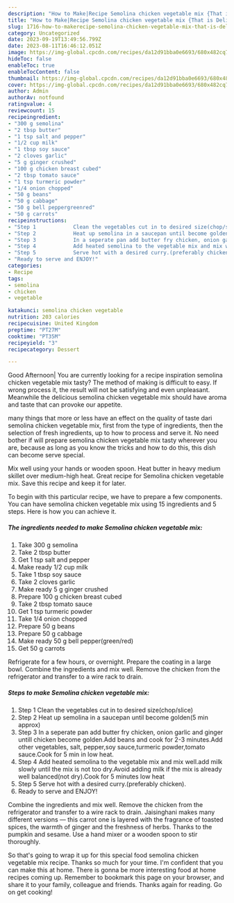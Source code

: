 ```yaml
---
description: "How to Make|Recipe Semolina chicken vegetable mix {That is Delicious"
title: "How to Make|Recipe Semolina chicken vegetable mix {That is Delicious"
slug: 1716-how-to-makerecipe-semolina-chicken-vegetable-mix-that-is-delicious
category: Uncategorized
date: 2023-09-19T13:49:56.799Z
date: 2023-08-11T16:46:12.051Z
image: https://img-global.cpcdn.com/recipes/da12d91bba0e6693/680x482cq70/semolina-chicken-vegetable-mix-recipe-main-photo.jpg
hideToc: false
enableToc: true
enableTocContent: false
thumbnail: https://img-global.cpcdn.com/recipes/da12d91bba0e6693/680x482cq70/semolina-chicken-vegetable-mix-recipe-main-photo.jpg
cover: https://img-global.cpcdn.com/recipes/da12d91bba0e6693/680x482cq70/semolina-chicken-vegetable-mix-recipe-main-photo.jpg
author: Admin
authorAv: notfound
ratingvalue: 4
reviewcount: 15
recipeingredient:
- "300 g semolina"
- "2 tbsp butter"
- "1 tsp salt and pepper"
- "1/2 cup milk"
- "1 tbsp soy sauce"
- "2 cloves garlic"
- "5 g ginger crushed"
- "100 g chicken breast cubed"
- "2 tbsp tomato sauce"
- "1 tsp turmeric powder"
- "1/4 onion chopped"
- "50 g beans"
- "50 g cabbage"
- "50 g bell peppergreenred"
- "50 g carrots"
recipeinstructions:
- "Step 1            Clean the vegetables cut in to desired size(chop/slice)"
- "Step 2            Heat up semolina in a saucepan until become golden(5 min approx)"
- "Step 3            In a seperate pan add butter fry chicken, onion garlic and ginger untill chicken become golden.Add beans and cook for 2-3 minutes.Add other vegetables, salt, pepper,soy sauce,turmeric powder,tomato sauce.Cook for 5 min in low heat."
- "Step 4            Add heated semolina to the vegetable mix and mix well.add milk slowly until the mix is not too dry.Avoid adding milk if the mix is already well balanced(not dry).Cook for 5 minutes low heat"
- "Step 5            Serve hot with a desired curry.(preferably chicken)."
- "Ready to serve and ENJOY!"
categories:
- Recipe
tags:
- semolina
- chicken
- vegetable

katakunci: semolina chicken vegetable 
nutrition: 203 calories
recipecuisine: United Kingdom
preptime: "PT27M"
cooktime: "PT35M"
recipeyield: "3"
recipecategory: Dessert

---
```



Good Afternoon| You are currently looking for a recipe inspiration semolina chicken vegetable mix tasty? The method of making is difficult to easy. If wrong process it, the result will not be satisfying and even unpleasant. Meanwhile the delicious semolina chicken vegetable mix should have aroma and taste that can provoke our appetite.






many things that more or less have an effect on the quality of taste dari semolina chicken vegetable mix, first from the type of ingredients, then the selection of fresh ingredients, up to how to process and serve it. No need bother if will prepare semolina chicken vegetable mix tasty wherever you are, because as long as you know the tricks and how to do this, this dish can become serve special.


Mix well using your hands or wooden spoon. Heat butter in heavy medium skillet over medium-high heat. Great recipe for Semolina chicken vegetable mix. Save this recipe and keep it for later.


To begin with this particular recipe, we have to prepare a few components. You can have semolina chicken vegetable mix using 15 ingredients and 5 steps. Here is how you can achieve it.

<!--inarticleads1-->

##### The ingredients needed to make Semolina chicken vegetable mix:

1. Take 300 g semolina
1. Take 2 tbsp butter
1. Get 1 tsp salt and pepper
1. Make ready 1/2 cup milk
1. Take 1 tbsp soy sauce
1. Take 2 cloves garlic
1. Make ready 5 g ginger crushed
1. Prepare 100 g chicken breast cubed
1. Take 2 tbsp tomato sauce
1. Get 1 tsp turmeric powder
1. Take 1/4 onion chopped
1. Prepare 50 g beans
1. Prepare 50 g cabbage
1. Make ready 50 g bell pepper(green/red)
1. Get 50 g carrots


Refrigerate for a few hours, or overnight. Prepare the coating in a large bowl. Combine the ingredients and mix well. Remove the chicken from the refrigerator and transfer to a wire rack to drain. 

<!--inarticleads2-->

##### Steps to make Semolina chicken vegetable mix:

1. Step 1            Clean the vegetables cut in to desired size(chop/slice)
1. Step 2            Heat up semolina in a saucepan until become golden(5 min approx)
1. Step 3            In a seperate pan add butter fry chicken, onion garlic and ginger untill chicken become golden.Add beans and cook for 2-3 minutes.Add other vegetables, salt, pepper,soy sauce,turmeric powder,tomato sauce.Cook for 5 min in low heat.
1. Step 4            Add heated semolina to the vegetable mix and mix well.add milk slowly until the mix is not too dry.Avoid adding milk if the mix is already well balanced(not dry).Cook for 5 minutes low heat
1. Step 5            Serve hot with a desired curry.(preferably chicken).
1. Ready to serve and ENJOY!

Combine the ingredients and mix well. Remove the chicken from the refrigerator and transfer to a wire rack to drain. Jaisinghani makes many different versions — this carrot one is layered with the fragrance of toasted spices, the warmth of ginger and the freshness of herbs. Thanks to the pumpkin and sesame. Use a hand mixer or a wooden spoon to stir thoroughly. 

So that's going to wrap it up for this special food semolina chicken vegetable mix recipe. Thanks so much for your time. I'm confident that you can make this at home. There is gonna be more interesting food at home recipes coming up. Remember to bookmark this page on your browser, and share it to your family, colleague and friends. Thanks again for reading. Go on get cooking!
